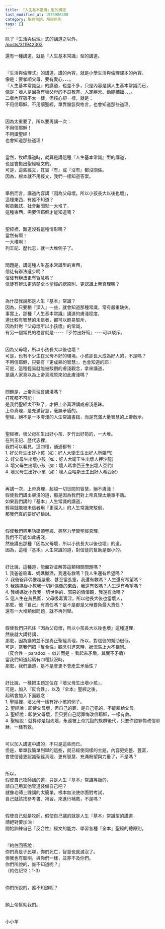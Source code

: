 ```yaml
---
title: 『人生基本常識』型的講道
last_modified_at: 1575986400
category: 聖經無誤、解經原則
tags: []
---
```


<div>除了『生活與倫理』式的講道之以外，</div>

<div><a href="/posts/311942303" target="_blank">/posts/311942303</a></div>

<div>&nbsp;</div>

<div>還有一種講道，就是『人生基本常識』型的講道。</div>

<div>&nbsp;</div>

<div>&nbsp;</div>

<div>『生活與倫理式』的講道，講的內容，就是小學生活與倫理課本的內容，</div>

<div>像是：要孝順父母、要有愛心、、、。</div>

<div>『人生基本常識型』的講道，也差不多，只是內容是講人生基本常識而已，</div>

<div>像是：壞人是因為有壞父母的不良教育、人定勝天、勤能補拙、、、。</div>

<div>二者內容雖不太一樣，但核心卻一樣，就是：</div>

<div>不用信耶穌、不用讀聖經，單靠腦袋與格言，也會知道那些道理。</div>

<div>&nbsp;</div>

<div>&nbsp;</div>

<div>因為太重要了，所以要再講一次：</div>

<div>不用信耶穌！</div>

<div>不用讀聖經！</div>

<div>也會知道那些道理！</div>

<div>&nbsp;</div>

<div>&nbsp;</div>

<div>當然，牧師講道時，就算是講這種『人生基本常識』型的講道，</div>

<div>也是會搬出聖經經文的。</div>

<div>可是，這些經文，其實『有』或『沒有』都沒關係。</div>

<div>因為，根本就不用經文，我們一樣知道答案。</div>

<div>&nbsp;</div>

<div>&nbsp;</div>

<div>舉例而言，講道內容講『因為父母壞，所以小孩長大以後也壞』，</div>

<div>這種東西，有誰不知道？</div>

<div>報章雜誌、社會新聞就一大堆了，</div>

<div>這種東西，需要信耶穌才能知道嗎？</div>

<div>&nbsp;</div>

<div>&nbsp;</div>

<div>聖經裡，難道沒有這種情形嗎？</div>

<div>當然有啊！</div>

<div>一大堆啊！</div>

<div>列王記、歷代志，就一大堆例子了。</div>

<div>&nbsp;</div>

<div>&nbsp;</div>

<div>問題是，講這種人生基本常識型的東西，</div>

<div>信徒有辦法進步嗎？</div>

<div>信徒有辦法更有智慧嗎？</div>

<div>信徒有辦法更清楚全本聖經的總原則、更認識上帝真理嗎？</div>

<div>&nbsp;</div>

<div>&nbsp;</div>

<div>為什麼我說那是人生『基本』常識？</div>

<div>因為，只要稍『深入』一些，就會知道那種常識，常有嚴重缺失。</div>

<div>事實上，那種『人生基本常識』講道的膚淺程度，</div>

<div>連比較有智慧的未信者，都可以輕易駁斥，</div>

<div>因為針對『父母壞所以小孩壞』的常識，</div>

<div>有另一個常見的格言就是-----『歹竹出好筍』----可以駁斥。</div>

<div>&nbsp;</div>

<div>&nbsp;</div>

<div>因為父母壞，所以小孩長大以後也壞？</div>

<div>可是，也有不少生在父母不好的環境，小孩卻長大成為好人的，不是嗎？</div>

<div>不用信耶穌，只要有『更成熟的智慧』，也會知道的耶！</div>

<div>可是，這種輕易就能被駁倒的膚淺觀念，拿來講道，</div>

<div>是讓人家真以為上帝真理原來如此膚淺嗎？</div>

<div>&nbsp;</div>

<div>&nbsp;</div>

<div>問題是，上帝真理會膚淺嗎？</div>

<div>打死都不可能！</div>

<div>是我們聖經太不熟了，才把上帝真理講成膚淺愚昧。</div>

<div>上帝真理，是充滿智慧，毫無矛盾的。</div>

<div>聖經，絕不是一本膚淺的人生常識書籍，而是充滿大量智慧的上帝啟示。</div>

<div>&nbsp;</div>

<div>&nbsp;</div>

<div>聖經裡，壞父母卻生出好小孩、歹竹出好筍的，一大堆。</div>

<div>在列王記、歷代志裡，</div>

<div>我們可以看見，這四種，通通都有：</div>

<div>1.<span style="white-space:pre"> </span>好父母生出好小孩（如：好人大衛王生出好人所羅門）</div>

<div>2.<span style="white-space:pre"> </span>好父母生出壞小孩（如：好人大衛王生出壞人押沙龍）</div>

<div>3.<span style="white-space:pre"> </span>壞父母生出壞小孩（如：壞人瑪拿西王生出壞人亞們）</div>

<div>4.<span style="white-space:pre"> </span>壞父母生出好小孩（如：壞人亞哈斯王生出好人希西家）</div>

<div>&nbsp;</div>

<div>&nbsp;</div>

<div>再講一次，上帝真理，超越一切世間的智慧，絕不膚淺！</div>

<div>假使我們講出膚淺的道，那是因為我們對上帝真理太嚴重不熟。</div>

<div>如果我們講的『基本』人生常識的講道，</div>

<div>輕易就能被未信者用『更深入』的人生常識來駁倒，</div>

<div>那我們真的要好好檢討。</div>

<div>&nbsp;</div>

<div>&nbsp;</div>

<div>假使我們夠用功研讀聖經、夠努力學習聖經真理，</div>

<div>我們不可能如此膚淺，</div>

<div>然後講出那種『因為父母壞，所以小孩長大以後也壞』的道。</div>

<div>因為，這種『基本』人生常識的道，對信徒的幫助是很小的。</div>

<div>&nbsp;</div>

<div>&nbsp;</div>

<div>好比說，這種道，能面對並解答這類相關問題嗎？</div>

<div>1.<span style="white-space:pre"> </span>我爸爸吸毒、媽媽酗酒，我還有救嗎？我人生還有希望嗎？</div>

<div>2.<span style="white-space:pre"> </span>我爸爸拜偶像超嚴重、甚至當乩童，我還有救嗎？人生還有希望嗎？</div>

<div>3.<span style="white-space:pre"> </span>我媽媽從小教我一切拜偶像的東西，我還有救嗎？人生還有希望嗎？</div>

<div>4.<span style="white-space:pre"> </span>我媽媽從小教我一切世俗的、邪惡的價值觀，我還有救嗎？</div>

<div>5.<span style="white-space:pre"> </span>這人生在貧民區，父母吸毒賣淫，所以他長大後也當壞人，</div>

<div>那麼，他『自己』有責任嗎？是不是都是父母要負最大責任？</div>

<div>還有一大堆類似問題，就不再列舉。</div>

<div>&nbsp;</div>

<div>&nbsp;</div>

<div>假使我們只抓住『因為父母壞，所以小孩長大以後也壞』這種道理，</div>

<div>然後就大講特講，</div>

<div>那麼，因為講的並不是真正聖經真理，所以，對信徒的幫助很低。</div>

<div>可是，當我們把『反合性』觀念引進來時，狀況馬上大不相同。</div>

<div>（反合性 = paradox&nbsp; = 似非而是 = 看起來矛盾，其實不矛盾）</div>

<div>當我們知道起碼有四種狀況時，</div>

<div>那麼，我們講道，是不是會更不會產生矛盾性？</div>

<div>&nbsp;</div>

<div>&nbsp;</div>

<div>好比說，一樣把主題定位在『壞父母生出壞小孩』，</div>

<div>可是，加入『反合性』，以及『全本』聖經之後，</div>

<div>起碼會加入下面觀念：</div>

<div>1.<span style="white-space:pre"> </span>聖經裡，壞父母一樣有好小孩的例子。</div>

<div>2.<span style="white-space:pre"> </span>聖經說：即使父母壞，但自己的罪，是自己犯的，不能賴給父母。</div>

<div>3.<span style="white-space:pre"> </span>聖經說：即使父母壞，但只要自己認罪悔改信耶穌，一樣有救。</div>

<div>4.<span style="white-space:pre"> </span>聖經說：就算你是祖先壞，永遠被上帝咒詛的族群後代，只要你認罪悔改信耶穌，一樣有救。</div>

<div>&nbsp;</div>

<div>&nbsp;</div>

<div>可以加入講道中講的，不只是這些而已。</div>

<div>但是，單單我簡單列舉的這些，就已經使同樣的主題，內容更完整、豐富，</div>

<div>會使信徒更認識聖經真理、更有智慧、充滿盼望與力量了，不是嗎？</div>

<div>&nbsp;</div>

<div>&nbsp;</div>

<div>所以，</div>

<div>假使自己牧師講的道，只是人生『基本』常識等級的，</div>

<div>請自己用其他管道裝備自己吧？</div>

<div>就像老師上課講的太簡單，根本無法使你面對考試，</div>

<div>自己就該找參考書、補習，來進行補救，不是嗎？</div>

<div>&nbsp;</div>

<div>&nbsp;</div>

<div>假使自己就是牧師，假使自己講的就是人生『基本』常識型的講道，</div>

<div>請絕對要加油！</div>

<div>開始訓練自己『反合性』經文的能力、學習各種『全本』聖經的總原則。</div>

<div>&nbsp;</div>

<div>&nbsp;</div>

<div>『約伯回答說：</div>

<div>你們真是子民哪，你們死亡，智慧也就滅沒了。</div>

<div>但我也有聰明，與你們一樣，並非不及你們。</div>

<div>你們所說的，誰不知道呢？』</div>

<div>（約伯記12：1-3）</div>

<div>&nbsp;</div>

<div>&nbsp;</div>

<div>你們所說的，誰不知道呢？</div>

<div>&nbsp;</div>

<div>&nbsp;</div>

<div>願上帝幫助我們。</div>

<div>&nbsp;</div>

<div>&nbsp;</div>

<div>小小羊</div>

<div>&nbsp;</div>

<div>&nbsp;</div>

<div>&nbsp;</div>

<div>&nbsp;</div>

